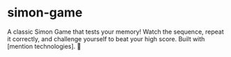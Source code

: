 # simon-game
A classic Simon Game that tests your memory! Watch the sequence, repeat it correctly, and challenge yourself to beat your high score. Built with [mention technologies]. 🚀
